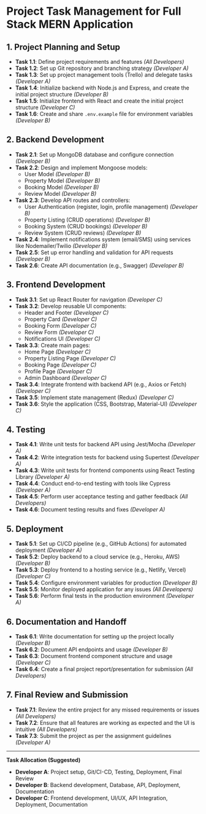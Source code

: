 # Project Task Management for Full Stack MERN Application

## 1. Project Planning and Setup

- **Task 1.1**: Define project requirements and features *(All Developers)*
- **Task 1.2**: Set up Git repository and branching strategy *(Developer A)*
- **Task 1.3**: Set up project management tools (Trello) and delegate tasks *(Developer A)*
- **Task 1.4**: Initialize backend with Node.js and Express, and create the initial project structure *(Developer B)*
- **Task 1.5**: Initialize frontend with React and create the initial project structure *(Developer C)*
- **Task 1.6**: Create and share `.env.example` file for environment variables *(Developer B)*

## 2. Backend Development

- **Task 2.1**: Set up MongoDB database and configure connection *(Developer B)*
- **Task 2.2**: Design and implement Mongoose models:
  - User Model *(Developer B)*
  - Property Model *(Developer B)*
  - Booking Model *(Developer B)*
  - Review Model *(Developer B)*
- **Task 2.3**: Develop API routes and controllers:
  - User Authentication (register, login, profile management) *(Developer B)*
  - Property Listing (CRUD operations) *(Developer B)*
  - Booking System (CRUD bookings) *(Developer B)*
  - Review System (CRUD reviews) *(Developer B)*
- **Task 2.4**: Implement notifications system (email/SMS) using services like Nodemailer/Twilio *(Developer B)*
- **Task 2.5**: Set up error handling and validation for API requests *(Developer B)*
- **Task 2.6**: Create API documentation (e.g., Swagger) *(Developer B)*

## 3. Frontend Development

- **Task 3.1**: Set up React Router for navigation *(Developer C)*
- **Task 3.2**: Develop reusable UI components:
  - Header and Footer *(Developer C)*
  - Property Card *(Developer C)*
  - Booking Form *(Developer C)*
  - Review Form *(Developer C)*
  - Notifications UI *(Developer C)*
- **Task 3.3**: Create main pages:
  - Home Page *(Developer C)*
  - Property Listing Page *(Developer C)*
  - Booking Page *(Developer C)*
  - Profile Page *(Developer C)*
  - Admin Dashboard *(Developer C)*
- **Task 3.4**: Integrate frontend with backend API (e.g., Axios or Fetch) *(Developer C)*
- **Task 3.5**: Implement state management (Redux) *(Developer C)*
- **Task 3.6**: Style the application (CSS, Bootstrap, Material-UI) *(Developer C)*

## 4. Testing

- **Task 4.1**: Write unit tests for backend API using Jest/Mocha *(Developer A)*
- **Task 4.2**: Write integration tests for backend using Supertest *(Developer A)*
- **Task 4.3**: Write unit tests for frontend components using React Testing Library *(Developer A)*
- **Task 4.4**: Conduct end-to-end testing with tools like Cypress *(Developer A)*
- **Task 4.5**: Perform user acceptance testing and gather feedback *(All Developers)*
- **Task 4.6**: Document testing results and fixes *(Developer A)*

## 5. Deployment

- **Task 5.1**: Set up CI/CD pipeline (e.g., GitHub Actions) for automated deployment *(Developer A)*
- **Task 5.2**: Deploy backend to a cloud service (e.g., Heroku, AWS) *(Developer B)*
- **Task 5.3**: Deploy frontend to a hosting service (e.g., Netlify, Vercel) *(Developer C)*
- **Task 5.4**: Configure environment variables for production *(Developer B)*
- **Task 5.5**: Monitor deployed application for any issues *(All Developers)*
- **Task 5.6**: Perform final tests in the production environment *(Developer A)*

## 6. Documentation and Handoff

- **Task 6.1**: Write documentation for setting up the project locally *(Developer B)*
- **Task 6.2**: Document API endpoints and usage *(Developer B)*
- **Task 6.3**: Document frontend component structure and usage *(Developer C)*
- **Task 6.4**: Create a final project report/presentation for submission *(All Developers)*

## 7. Final Review and Submission

- **Task 7.1**: Review the entire project for any missed requirements or issues *(All Developers)*
- **Task 7.2**: Ensure that all features are working as expected and the UI is intuitive *(All Developers)*
- **Task 7.3**: Submit the project as per the assignment guidelines *(Developer A)*

---

**Task Allocation (Suggested)**

- **Developer A**: Project setup, Git/CI-CD, Testing, Deployment, Final Review
- **Developer B**: Backend development, Database, API, Deployment, Documentation
- **Developer C**: Frontend development, UI/UX, API Integration, Deployment, Documentation
